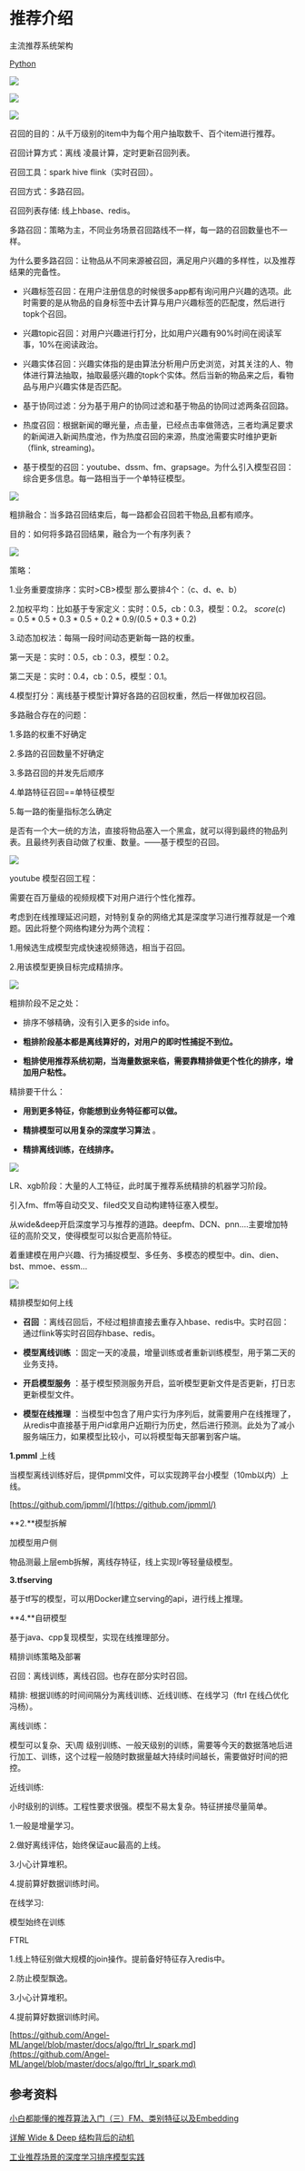 # 推荐介绍

主流推荐系统架构

[Python](https://www.wolai.com/eMRx6xeCtsRSXhPjuKcMX9)

![](image/image.png)

![](image/image_1.png)

![](image/image_2.png)

召回的目的：从千万级别的item中为每个用户抽取数千、百个item进行推荐。

召回计算方式：离线 凌晨计算，定时更新召回列表。

召回工具：spark hive  flink（实时召回）。

召回方式：多路召回。

召回列表存储:  线上hbase、redis。


多路召回：策略为主，不同业务场景召回路线不一样，每一路的召回数量也不一样。

为什么要多路召回：让物品从不同来源被召回，满足用户兴趣的多样性，以及推荐结果的完备性。

- 兴趣标签召回：在用户注册信息的时候很多app都有询问用户兴趣的选项。此时需要的是从物品的自身标签中去计算与用户兴趣标签的匹配度，然后进行topk个召回。

- 兴趣topic召回：对用户兴趣进行打分，比如用户兴趣有90%时间在阅读军事，10%在阅读政治。

- 兴趣实体召回：兴趣实体指的是由算法分析用户历史浏览，对其关注的人、物体进行算法抽取，抽取最感兴趣的topk个实体。然后当新的物品来之后，看物品与用户兴趣实体是否匹配。

- 基于协同过滤：分为基于用户的协同过滤和基于物品的协同过滤两条召回路。

- 热度召回：根据新闻的曝光量，点击量，已经点击率做筛选，三者均满足要求的新闻进入新闻热度池，作为热度召回的来源，热度池需要实时维护更新（flink, streaming)。

- 基于模型的召回：youtube、dssm、fm、grapsage。为什么引入模型召回：综合更多信息。每一路相当于一个单特征模型。

![](image/image_3.png)

粗排融合：当多路召回结束后，每一路都会召回若干物品,且都有顺序。

目的：如何将多路召回结果，融合为一个有序列表？

![](image/image_4.png)

策略：

1.业务重要度排序：实时>CB>模型 那么要排4个：（c、d、e、b）

2.加权平均：比如基于专家定义：实时：0.5，cb：0.3，模型：0.2。 $score(c)=0.5*0.5+0.3*0.5+0.2*0.9/(0.5+0.3+0.2)$

3.动态加权法：每隔一段时间动态更新每一路的权重。

第一天是：实时：0.5，cb：0.3，模型：0.2。

第二天是：实时：0.4，cb：0.5，模型：0.1。

4.模型打分：离线基于模型计算好各路的召回权重，然后一样做加权召回。


多路融合存在的问题：

1.多路的权重不好确定

2.多路的召回数量不好确定

3.多路召回的并发先后顺序

4.单路特征召回==单特征模型

5.每一路的衡量指标怎么确定

是否有一个大一统的方法，直接将物品塞入一个黑盒，就可以得到最终的物品列表。且最终列表自动做了权重、数量。——基于模型的召回。

![](image/image_5.png)

youtube 模型召回工程：

需要在百万量级的视频规模下对用户进行个性化推荐。

考虑到在线推理延迟问题，对特别复杂的网络尤其是深度学习进行推荐就是一个难题。因此将整个网络构建分为两个流程：

1.用候选生成模型完成快速视频筛选，相当于召回。

2.用该模型更换目标完成精排序。

![](image/image_6.png)

粗排阶段不足之处：

- 排序不够精确，没有引入更多的side info。

- **粗排阶段基本都是离线算好的，对用户的即时性捕捉不到位。** 

- **粗排使用推荐系统初期，当海量数据来临，需要靠精排做更个性化的排序，增加用户粘性。** 

精排要干什么：

- **用到更多特征，你能想到业务特征都可以做。** 

- **精排模型可以用复杂的深度学习算法** 。

- **精排离线训练，在线排序。** 

![](image/image_7.png)

LR、xgb阶段：大量的人工特征，此时属于推荐系统精排的机器学习阶段。

引入fm、ffm等自动交叉、filed交叉自动构建特征塞入模型。

从wide&deep开启深度学习与推荐的道路。deepfm、DCN、pnn....主要增加特征的高阶交叉，使得模型可以拟合更高阶特征。

着重建模在用户兴趣、行为捕捉模型、多任务、多模态的模型中。din、dien、bst、mmoe、essm...

![](image/image_8.png)

精排模型如何上线

- **召回** ：离线召回后，不经过粗排直接去重存入hbase、redis中。实时召回：通过flink等实时召回存hbase、redis。

- **模型离线训练** ：固定一天的凌晨，增量训练或者重新训练模型，用于第二天的业务支持。

- **开启模型服务** ：基于模型预测服务开启，监听模型更新文件是否更新，打日志更新模型文件。

- **模型在线推理** ：当模型中包含了用户实行为序列后，就需要用户在线推理了，从redis中直接基于用户id拿用户近期行为历史，然后进行预测。此处为了减小服务端压力，如果模型比较小，可以将模型每天部署到客户端。

**1.pmml** 上线

当模型离线训练好后，提供pmml文件，可以实现跨平台小模型（10mb以内）上线。

[https://github.com/jpmml/](https://github.com/jpmml/)

**2.**模型拆解

加模型用户侧

物品测最上层emb拆解，离线存特征，线上实现lr等轻量级模型。

**3.tfserving** 

基于tf写的模型，可以用Docker建立serving的api，进行线上推理。

**4.**自研模型

基于java、cpp复现模型，实现在线推理部分。


精排训练策略及部署

召回：离线训练，离线召回。也存在部分实时召回。

精排:  根据训练的时间间隔分为离线训练、近线训练、在线学习（ftrl 在线凸优化 冯杨）。


离线训练：

模型可以复杂、天\周 级别训练、一般天级别的训练，需要等今天的数据落地后进行加工、训练，这个过程一般随时数据量越大持续时间越长，需要做好时间的把控。


近线训练:

小时级别的训练。工程性要求很强。模型不易太复杂。特征拼接尽量简单。

1.一般是增量学习。

2.做好离线评估，始终保证auc最高的上线。

3.小心计算堆积。

4.提前算好数据训练时间。


在线学习:

模型始终在训练

FTRL

1.线上特征别做大规模的join操作。提前备好特征存入redis中。

2.防止模型飘逸。

3.小心计算堆积。

4.提前算好数据训练时间。

[https://github.com/Angel-ML/angel/blob/master/docs/algo/ftrl_lr_spark.md](https://github.com/Angel-ML/angel/blob/master/docs/algo/ftrl_lr_spark.md)


## 参考资料

[小白都能懂的推荐算法入门（三）FM、类别特征以及Embedding](https://mp.weixin.qq.com/s/yZA1CdgRo-X2MwKYiCAFjQ)

[详解 Wide & Deep 结构背后的动机](https://zhuanlan.zhihu.com/p/53361519)

[工业推荐场景的深度学习排序模型实践](https://zhuanlan.zhihu.com/p/114409227)


